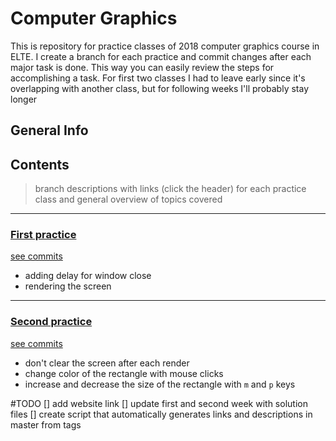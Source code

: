 # Computer Graphics

This is repository for practice classes of 2018 computer graphics course in ELTE. I create a branch for each practice and commit changes after each major task is done. This way you can easily review the steps for accomplishing a task.
For first two classes I had to leave early since it's overlapping with another class, but for following weeks I'll probably stay longer

## General Info


## Contents 
> branch descriptions with links (click the header) for each practice class and general overview of topics covered

---
### [First practice](https://github.com/iarigby/computer_graphics/tree/practice1)

[see commits](https://github.com/iarigby/computer_graphics/commits/practice1)
- adding delay for window close
- rendering the screen

---
### [Second practice](https://github.com/iarigby/computer_graphics/tree/practice2)

[see commits](https://github.com/iarigby/computer_graphics/commits/practice2)
- don't clear the screen after each render
- change color of the rectangle with mouse clicks
- increase and decrease the size of the rectangle with `m` and `p` keys

#TODO 
[] add website link
[] update first and second week with solution files
[] create script that automatically generates links and descriptions in master from tags
